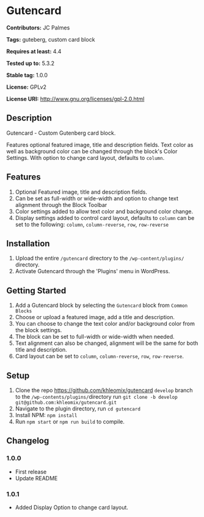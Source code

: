 # Gutencard #

**Contributors:**      JC Palmes

**Tags:**              guteberg, custom card block

**Requires at least:** 4.4

**Tested up to:**      5.3.2

**Stable tag:**        1.0.0

**License:**           GPLv2

**License URI:**       http://www.gnu.org/licenses/gpl-2.0.html

## Description ##

Gutencard - Custom Gutenberg card block.

Features optional featured image, title and description fields. Text color as well as background color can be changed through the block's Color Settings. With option to change card layout, defaults to `column`.

## Features ##
1. Optional Featured image, title and description fields.
2. Can be set as full-width or wide-width and option to change text alignment through the Block Toolbar
3. Color settings added to allow text color and background color change.
4. Display settings added to control card layout, defaults to `column` can be set to the following: `column`, `column-reverse`, `row`, `row-reverse`

## Installation ##
1. Upload the entire `/gutencard` directory to the `/wp-content/plugins/` directory.
2. Activate Gutencard through the 'Plugins' menu in WordPress.

## Getting Started ##
1. Add a Gutencard block by selecting the `Gutencard` block from `Common Blocks`
2. Choose or upload a featured image, add a title and description.
3. You can choose to change the text color and/or background color from the block settings.
4. The block can be set to full-width or wide-width when needed.
5. Text alignment can also be changed, alignment will be the same for both title and description.
6. Card layout can be set to `column`, `column-reverse`, `row`, `row-reverse`.

## Setup ##
1. Clone the repo https://github.com/khleomix/gutencard `develop` branch to the `/wp-contents/plugins/`directory run `git clone -b develop git@github.com:khleomix/gutencard.git`
2. Navigate to the plugin directory, run `cd gutencard`
3. Install NPM: `npm install`
4. Run `npm start` or `npm run build` to compile.

## Changelog ##

### 1.0.0 ###
* First release
* Update README

### 1.0.1 ###
* Added Display Option to change card layout.

